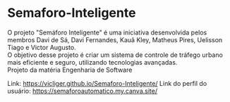 # Semaforo-Inteligente
O projeto "Semáforo Inteligente" é uma iniciativa desenvolvida pelos membros Davi de Sá, Davi Fernandes, Kauã Kley, Matheus Pires, Uelisson Tiago e Victor Augusto.<br>
O objetivo desse projeto é criar um sistema de controle de tráfego urbano mais eficiente e seguro, utilizando tecnologias avançadas. <br>
Projeto da matéria Engenharia de Software

Link: https://vicliger.github.io/Semaforo-Inteligente/
Link do perfil do usuário: https://semaforoautomatico.my.canva.site/
